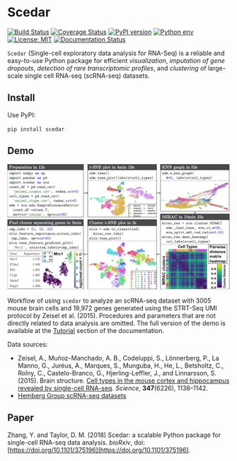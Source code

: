 # Scedar

[![Build Status](https://travis-ci.org/logstar/scedar.svg?branch=master)](https://travis-ci.org/logstar/scedar.svg?branch=master)
[![Coverage Status](https://coveralls.io/repos/github/logstar/scedar/badge.svg?branch=master)](https://coveralls.io/github/logstar/scedar?branch=master)
[![PyPI version](https://badge.fury.io/py/scedar.svg)](https://badge.fury.io/py/scedar)
[![Python env](https://img.shields.io/pypi/pyversions/scedar.svg?style=flat-square)](https://img.shields.io/pypi/pyversions/scedar.svg?style=flat-square)
[![License: MIT](https://img.shields.io/badge/License-MIT-yellow.svg)](https://opensource.org/licenses/MIT)
[![Documentation Status](https://readthedocs.org/projects/scedar/badge/?version=latest)](https://scedar.readthedocs.io/en/latest/?badge=latest)


`Scedar` (Single-cell exploratory data analysis for RNA-Seq) is a reliable and easy-to-use Python package for efficient *visualization*, *imputation of gene dropouts*, *detection of rare transcriptomic profiles*, and *clustering* of large-scale single cell RNA-seq (scRNA-seq) datasets.

## Install

Use PyPI:

`pip install scedar`

## Demo

![demo](docs/images/demo.png)

Workflow of using `scedar` to analyze an scRNA-seq dataset with 3005 mouse brain cells and 19,972 genes generated using the STRT-Seq UMI protocol by Zeisel et al. (2015). Procedures and parameters that are not directly related to data analysis are omitted. The full version of the demo is available at the [Tutorial](https://scedar.readthedocs.io/en/latest/notebooks/mb3k-demo.html) section of the documentation.

Data sources:

- Zeisel, A., Muñoz-Manchado, A. B., Codeluppi, S., Lönnerberg, P., La Manno, G., Juréus, A., Marques, S., Munguba, H., He, L., Betsholtz, C., Rolny, C., Castelo-Branco, G., Hjerling-Leffler, J., and Linnarsson, S. (2015). Brain structure. [Cell types in the mouse cortex and hippocampus revealed by single-cell RNA-seq](http://science.sciencemag.org/content/347/6226/1138). *Science*, **347**(6226), 1138–1142.
- [Hemberg Group scRNA-seq datasets](https://hemberg-lab.github.io/scRNA.seq.datasets/mouse/brain/#zeisel)

## Paper

Zhang, Y. and Taylor, D. M. (2018) Scedar: a scalable Python package for single-cell RNA-seq data analysis. *bioRxiv*, doi: [https://doi.org/10.1101/375196](https://doi.org/10.1101/375196).
